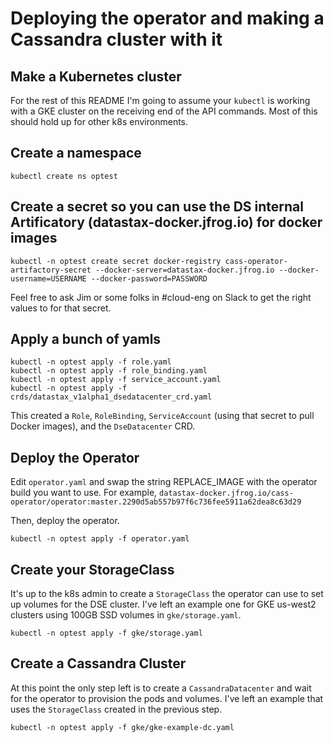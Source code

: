 # Deploying the operator and making a Cassandra cluster with it

## Make a Kubernetes cluster

For the rest of this README I'm going to assume your `kubectl` is working with a GKE cluster on the receiving end of the API commands. Most of this should hold up for other k8s environments.

## Create a namespace

```
kubectl create ns optest
```

## Create a secret so you can use the DS internal Artificatory (datastax-docker.jfrog.io) for docker images

```
kubectl -n optest create secret docker-registry cass-operator-artifactory-secret --docker-server=datastax-docker.jfrog.io --docker-username=USERNAME --docker-password=PASSWORD
```

Feel free to ask Jim or some folks in #cloud-eng on Slack to get the right values to for that secret.

## Apply a bunch of yamls

```
kubectl -n optest apply -f role.yaml
kubectl -n optest apply -f role_binding.yaml
kubectl -n optest apply -f service_account.yaml
kubectl -n optest apply -f crds/datastax_v1alpha1_dsedatacenter_crd.yaml
```

This created a `Role`, `RoleBinding`, `ServiceAccount` (using that secret to pull Docker images),
and the `DseDatacenter` CRD.

## Deploy the Operator

Edit `operator.yaml` and swap the string REPLACE_IMAGE with the operator build you want to use. For example, `datastax-docker.jfrog.io/cass-operator/operator:master.2290d5ab557b97f6c736fee5911a62dea8c63d29`

Then, deploy the operator.

```
kubectl -n optest apply -f operator.yaml
```

## Create your StorageClass

It's up to the k8s admin to create a `StorageClass` the operator can use to set up volumes for the DSE cluster. I've left an example one for GKE us-west2 clusters using 100GB SSD volumes in `gke/storage.yaml`.

```
kubectl -n optest apply -f gke/storage.yaml
```

## Create a Cassandra Cluster

At this point the only step left is to create a `CassandraDatacenter` and wait for the operator to provision the pods and volumes. I've left an example that uses the `StorageClass` created in the previous step.

```
kubectl -n optest apply -f gke/gke-example-dc.yaml
```

